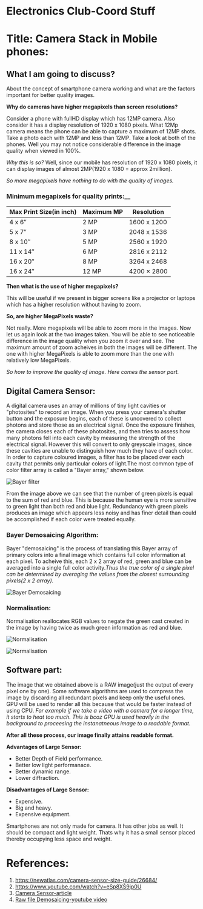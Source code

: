 # Electronics Club-Coord Stuff

# Title: Camera Stack in Mobile phones:

## What I am going to discuss?
About the concept of smartphone camera working and what are the factors important for better quality images.

__Why do cameras have higher megapixels than screen resolutions?__


Consider a phone with fullHD display which has 12MP camera. Also consider it has a display resolution of 1920 x 1080 pixels. What 12Mp camera means the phone can be able to capture a maximum of 12MP shots. Take a photo each with 12MP and less than 12MP. Take a look at both of the phones. Well you may not notice considerable difference in the image quality when viewed in 100%.

 _Why this is so?_ Well, since our mobile has resolution of 1920 x 1080 pixels, it can display images of almost 2MP(1920 x 1080 = approx 2million).

_So more megapixels have nothing to do with the quality of images._


### Minimum megapixels for quality prints:__
| Max Print Size(in inch) | Maximum MP |    Resolution   |
|              ---        |     ---    |      ---        |
|        4 x 6″           |    2 MP    |   1600 x 1200   |
|        5 x 7″           |    3 MP    |   2048 x 1536   |
|        8 x 10″	      |    5 MP    |   2560 x 1920   |
|       11 x 14″	      |    6 MP    |   2816 x 2112   |
|       16 x 20″	      |    8 MP    |   3264 x 2468   |
|       16 x 24″	      |   12 MP    |   4200 × 2800   |



__Then what is the use of higher megapixels?__


This will be useful if we present in bigger screens like a projector or laptops which has a higher resolution without having to zoom.

__So, are higher MegaPixels waste?__


Not really. More megapixels will be able to zoom more in the images. Now let us again look at the two images taken. You will be able to see noticeable difference in the image quality when you zoom it over and see. The maximum amount of zoom acheives in both the images will be different. The one with higher MegaPixels is able to zoom more than the one with relatively low MegaPixels.

_So how to improve the quality of image. Here comes the sensor part._
## Digital Camera Sensor:
A digital camera uses an array of millions of tiny light cavities or "photosites" to record an image. When you press your camera's shutter button and the exposure begins, each of these is uncovered to collect photons and store those as an electrical signal. Once the exposure finishes, the camera closes each of these photosites, and then tries to assess how many photons fell into each cavity by measuring the strength of the electrical signal. However this will convert to only greyscale images, since these cavities are unable to distinguish how much they have of each color. In order to capture coloured images, a filter has to be placed over each cavity that permits only particular colors of light.The most common type of color filter array is called a "Bayer array," shown below.

![Bayer filter](https://cdn.hswstatic.com/gif/digital-camera-bayer.jpg)

From the image above we can see that the number of green pixels is equal to the sum of red and blue. This is because the human eye is more sensitive to green light than both red and blue light. Redundancy with green pixels produces an image which appears less noisy and has finer detail than could be accomplished if each color were treated equally.

### Bayer Demosaicing Algorithm:
Bayer "demosaicing" is the process of translating this Bayer array of primary colors into a final image which contains full color information at each pixel. To acheive this, each 2 x 2 array of red, green and blue can be averaged into a single full color activity._Thus the true color of a single pixel can be determined by averaging the values from the closest surrounding pixels(2 x 2 array)._


![Bayer Demosaicing](https://external-content.duckduckgo.com/iu/?u=https%3A%2F%2Fcdn.cambridgeincolour.com%2Fimages%2Ftutorials%2Fsensors_bayer2_new.png&f=1&nofb=1)

### Normalisation:
Normalisation reallocates RGB values to negate the green cast created in the image by having twice as much green information as red and blue.




![Normalisation](https://external-content.duckduckgo.com/iu/?u=https%3A%2F%2Fi.ytimg.com%2Fvi%2FELIJHe9mZVo%2Fmaxresdefault.jpg&f=1&nofb=1)




![Normalisation](https://external-content.duckduckgo.com/iu/?u=http%3A%2F%2Fwww.ok.sc.e.titech.ac.jp%2Fres%2Ftoppicture%2FDM.png&f=1&nofb=1)


## Software part:
The image that we obtained above is a RAW image(just the output of every pixel one by one). Some software algorithms are used to compress the image by discarding all redundant pixels and keep only the useful ones. GPU will be used to render all this because that would be faster instead of using CPU.
_For example if we take a video with a camera for a longer time, it starts to heat too much. This is bcoz GPU is used heavily in the background to proceesing the instanatneous image to a readable format._

__After all these process, our image finally attains readable format.__

__Advantages of Large Sensor:__
- Better Depth of Field performance.
- Better low light performanace.
- Better dynamic range.
- Lower diffraction.

__Disadvantages of Large Sensor:__
- Expensive.
- Big and heavy.
- Expensive equipment.

Smartphones are not only made for camera. It has other jobs as well. It should be compact and light weight. Thats why it has a small sensor placed thereby occupying less space and weight.




# References:

1. https://newatlas.com/camera-sensor-size-guide/26684/
2. https://www.youtube.com/watch?v=eSp8XS9jp0U
3. [Camera Sensor-article](https://www.cambridgeincolour.com/tutorials/camera-sensors.htm)
3. [Raw file Demosaicing-youtube video](https://www.youtube.com/watch?v=9cPxEFpg3Eg&feature=youtu.be)
